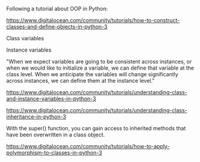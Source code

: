 Following a tutorial about OOP in Python:

https://www.digitalocean.com/community/tutorials/how-to-construct-classes-and-define-objects-in-python-3

Class variables

Instance variables

"When we expect variables are going to be consistent across instances, or when we would like to 
initialize a variable, we can define that variable at the class level. When we anticipate the 
variables will change significantly across instances, we can define them at the instance level."

https://www.digitalocean.com/community/tutorials/understanding-class-and-instance-variables-in-python-3


https://www.digitalocean.com/community/tutorials/understanding-class-inheritance-in-python-3

With the super() function, you can gain access to inherited methods that have been overwritten in a class object.

https://www.digitalocean.com/community/tutorials/how-to-apply-polymorphism-to-classes-in-python-3



